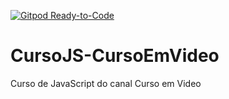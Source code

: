 [![Gitpod Ready-to-Code](https://img.shields.io/badge/Gitpod-Ready--to--Code-blue?logo=gitpod)](https://gitpod.io/#https://github.com/RibeiroDev/CursoJS-CursoEmVideo) 

# CursoJS-CursoEmVideo
Curso de JavaScript do canal Curso em Video
